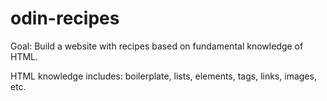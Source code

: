# odin-recipes

Goal: Build a website with recipes based on fundamental knowledge of HTML.

HTML knowledge includes: boilerplate, lists, elements, tags, links, images, etc.